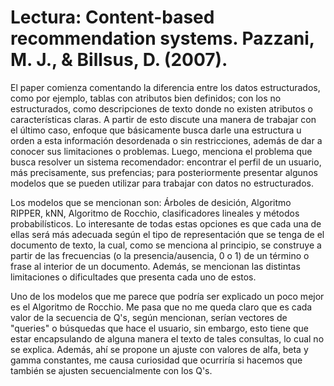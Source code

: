 # Lectura: Content-based recommendation systems. Pazzani, M. J., & Billsus, D. (2007).

El paper comienza comentando la diferencia entre los datos estructurados, como por ejemplo, tablas con atributos bien definidos; con los no estructurados, como descripciones de texto donde no existen atributos o características claras. A partir de esto discute una manera de trabajar con el último caso, enfoque que básicamente busca darle una estructura u orden a esta información desordenada o sin restricciones, además de dar a conocer sus limitaciones o problemas. Luego, menciona el problema que busca resolver un sistema recomendador: encontrar el perfil de un usuario, más precisamente, sus prefencias; para posteriormente presentar algunos modelos que se pueden utilizar para trabajar con datos no estructurados. 

Los modelos que se mencionan son: Árboles de desición, Algoritmo RIPPER, kNN, Algoritmo de Rocchio, clasificadores lineales y métodos probabilísticos. Lo interesante de todas estas opciones es que cada una de ellas será más adecuada según el tipo de representación que se tenga de el documento de texto, la cual, como se menciona al principio, se construye a partir de las frecuencias (o la presencia/ausencia, 0 o 1) de un término o frase al interior de un documento. Además, se mencionan las distintas limitaciones o dificultades que presenta cada uno de estos.

Uno de los modelos que me parece que podría ser explicado un poco mejor es el Algoritmo de Rocchio. Me pasa que no me queda claro que es cada valor de la secuencia de Q's, según mencionan, serían vectores de "queries" o búsquedas que hace el usuario, sin embargo, esto tiene que estar encapsulando de alguna manera el texto de tales consultas, lo cual no se explica. Además, ahí se propone un ajuste con valores de alfa, beta y gamma constantes, me causa curiosidad que ocurriría si hacemos que también se ajusten secuencialmente con los Q's. 
